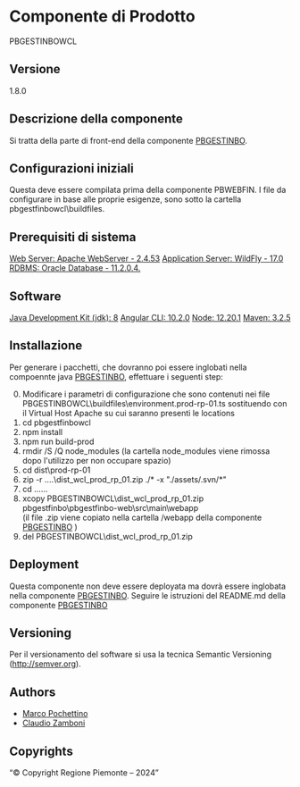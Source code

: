 # Componente di Prodotto
PBGESTINBOWCL

## Versione
1.8.0

## Descrizione della componente
Si tratta della parte di front-end della componente [PBGESTINBO](../pbgestfinbo). 

## Configurazioni iniziali
Questa deve essere compilata prima della componente PBWEBFIN. I file da configurare in base alle proprie esigenze, sono sotto la cartella pbgestfinbowcl\buildfiles.

## Prerequisiti di sistema
[Web Server: Apache WebServer - 2.4.53](https://www.apache.org)
[Application Server: WildFly - 17.0](https://www.wildfly.org/)
[RDBMS: Oracle Database - 11.2.0.4.](https://https://www.oracle.com/java)
## Software
[Java Development Kit (jdk): 8](https://https://www.oracle.com/java)
[Angular CLI: 10.2.0](https://angular.io)
[Node: 12.20.1](https://nodejs.org)
[Maven: 3.2.5](https://maven.apache.org)

## Installazione
Per generare i pacchetti, che dovranno poi essere inglobati nella compoennte java [PBGESTINBO](../pbgestfinbo), effettuare i seguenti step:

0. Modificare i parametri di configurazione che sono contenuti nei file PBGESTINBOWCL\buildfiles\environment.prod-rp-01.ts sostituendo <vh-di prod> con  il Virtual Host Apache su cui saranno presenti le locations
1. cd pbgestfinbowcl
2. npm install
3. npm run build-prod
4. rmdir /S /Q node_modules
   (la cartella node_modules viene rimossa dopo l'utilizzo per non occupare spazio)
5. cd dist\prod-rp-01
6. zip -r ..\..\dist_wcl_prod_rp_01.zip ./* -x "./assets/.svn/*"
7. cd ..\..\..
8. xcopy PBGESTINBOWCL\dist_wcl_prod_rp_01.zip pbgestfinbo\pbgestfinbo-web\src\main\webapp\
   (il file .zip viene copiato nella cartella /webapp della componente [PBGESTINBO](../pbgestfinbo) )
9. del PBGESTINBOWCL\dist_wcl_prod_rp_01.zip

## Deployment
Questa componente non deve essere deployata ma dovrà essere inglobata nella componente [PBGESTINBO](../pbgestfinbo).
Seguire le istruzioni del README.md della componente [PBGESTINBO](../pbgestfinbo)

## Versioning
Per il versionamento del software si usa la tecnica Semantic Versioning (http://semver.org).

## Authors
* [Marco Pochettino](mailto:marco.pochettino@csi.it)
* [Claudio Zamboni](mailto:claudio.zamboni@csi.it)

## Copyrights
“© Copyright Regione Piemonte – 2024”